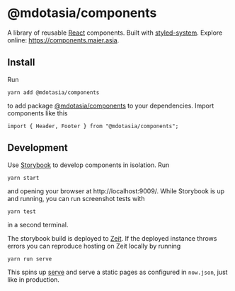 # @mdotasia/components

A library of reusable [React](https://facebook.github.io/react/) components. Built with [styled-system](http://jxnblk.com/styled-system/). Explore online: https://components.maier.asia.

## Install

Run

    yarn add @mdotasia/components

to add package [@mdotasia/components](https://github.com/mdotasia/components) to your dependencies. Import components like this

    import { Header, Footer } from "@mdotasia/components";

## Development

Use [Storybook](https://storybook.js.org/) to develop components in isolation. Run

    yarn start

and opening your browser at http://localhost:9009/. While Storybook is up and running, you can run screenshot tests with

    yarn test

in a second terminal.

The storybook build is deployed to [Zeit](https://zeit.co/). If the deployed instance throws errors you can reproduce hosting on Zeit locally by running

    yarn run serve

This spins up [serve](https://github.com/zeit/serve) and serve a static pages as configured in `now.json`, just like in production.
